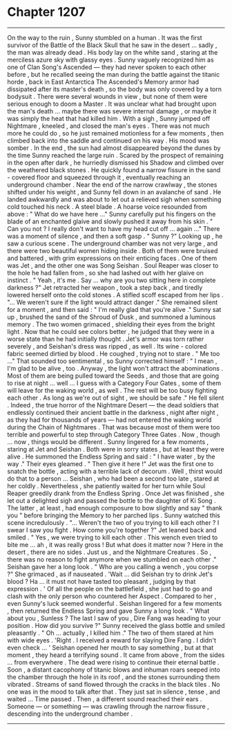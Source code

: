 
# Chapter 1207


---

On the way to the ruin , Sunny stumbled on a human . It was the first survivor of the Battle of the Black Skull that he saw in the desert … sadly , the man was already dead .
His body lay on the white sand , staring at the merciless azure sky with glassy eyes . Sunny vaguely recognized him as one of Clan Song's Ascended — they had never spoken to each other before , but he recalled seeing the man during the battle against the titanic horde , back in East Antarctica
The Ascended's Memory armor had dissipated after its master's death , so the body was only covered by a torn bodysuit . There were several wounds in view , but none of them were serious enough to doom a Master . It was unclear what had brought upon the man's death … maybe there was severe internal damage , or maybe it was simply the heat that had killed him .
With a sigh , Sunny jumped off Nightmare , kneeled , and closed the man's eyes . There was not much more he could do , so he just remained motionless for a few moments , then climbed back into the saddle and continued on his way .
His mood was somber .
In the end , the sun had almost disappeared beyond the dunes by the time Sunny reached the large ruin . Scared by the prospect of remaining in the open after dark , he hurriedly dismissed his Shadow and climbed over the weathered black stones . He quickly found a narrow fissure in the sand - covered floor and squeezed through it , eventually reaching an underground chamber .
Near the end of the narrow crawlway , the stones shifted under his weight , and Sunny fell down in an avalanche of sand .
He landed awkwardly and was about to let out a relieved sigh when something cold touched his neck .
A steel blade .
A hoarse voice resounded from above :
" What do we have here …"
Sunny carefully put his fingers on the blade of an enchanted glaive and slowly pushed it away from his skin .
" Can you not ? I really don't want to have my head cut off … again …"
There was a moment of silence , and then a soft gasp .
" Sunny ?"
Looking up , he saw a curious scene .
The underground chamber was not very large , and there were two beautiful women hiding inside . Both of them were bruised and battered , with grim expressions on their enticing faces .
One of them was Jet , and the other one was Song Seishan .
Soul Reaper was closer to the hole he had fallen from , so she had lashed out with her glaive on instinct .
" Yeah , it's me . Say … why are you two sitting here in complete darkness ?"
Jet retracted her weapon , took a step back , and tiredly lowered herself onto the cold stones . A stifled scoff escaped from her lips .
"... We weren't sure if the light would attract danger ."
She remained silent for a moment , and then said :
" I'm really glad that you're alive ."
Sunny sat up , brushed the sand of the Shroud of Dusk , and summoned a luminous memory . The two women grimaced , shielding their eyes from the bright light .
Now that he could see colors better , he judged that they were in a worse state than he had initially thought . Jet's armor was torn rather severely , and Seishan's dress was ripped , as well . Its wine - colored fabric seemed dirtied by blood .
He coughed , trying not to stare .
" Me too …"
That sounded too sentimental , so Sunny corrected himself :
" I mean , I'm glad to be alive , too . Anyway , the light won't attract the abominations . Most of them are being pulled toward the Seeds , and those that are going to rise at night … well … I guess with a Category Four Gates , some of them will leave for the waking world , as well . The rest will be too busy fighting each other . As long as we're out of sight , we should be safe ."
He fell silent .
Indeed , the true horror of the Nightmare Desert — the dead soldiers that endlessly continued their ancient battle in the darkness , night after night , as they had for thousands of years — had not entered the waking world during the Chain of Nightmares . That was because most of them were too terrible and powerful to step through Category Three Gates . Now , though … now , things would be different .
Sunny lingered for a few moments , staring at Jet and Seishan . Both were in sorry states , but at least they were alive .
He summoned the Endless Spring and said :
" I have water , by the way ."
Their eyes gleamed .
" Then give it here !"
Jet was the first one to snatch the bottle , acting with a terrible lack of decorum . Well , thirst would do that to a person … Seishan , who had been a second too late , stared at her coldly . Nevertheless , she patiently waited for her turn while Soul Reaper greedily drank from the Endless Spring .
Once Jet was finished , she let out a delighted sigh and passed the bottle to the daughter of Ki Song . The latter , at least , had enough composure to bow slightly and say " thank you " before bringing the Memory to her parched lips .
Sunny watched this scene incredulously .
"... Weren't the two of you trying to kill each other ? I swear I saw you fight . How come you're together ?"
Jet leaned back and smiled .
" Yes , we were trying to kill each other . This wench even tried to bite me … ah , it was really gross ! But what does it matter now ? Here in the desert , there are no sides . Just us , and the Nightmare Creatures . So , there was no reason to fight anymore when we stumbled on each other ."
Seishan gave her a long look .
" Who are you calling a wench , you corpse ?"
She grimaced , as if nauseated .
'Wait … did Seishan try to drink Jet's blood ? Ha … it must not have tasted too pleasant , judging by that expression . '
Of all the people on the battlefield , she just had to go and clash with the only person who countered her Aspect . Compared to her , even Sunny's luck seemed wonderful .
Seishan lingered for a few moments , then returned the Endless Spring and gave Sunny a long look .
" What about you , Sunless ? The last I saw of you , Dire Fang was heading to your position . How did you survive ?"
Sunny received the glass bottle and smiled pleasantly .
" Oh … actually , I killed him ."
The two of them stared at him with wide eyes .
'Right . I received a reward for slaying Dire Fang . I didn't even check … '
Seishan opened her mouth to say something , but at that moment , they heard a terrifying sound . It came from above , from the sides … from everywhere .
The dead were rising to continue their eternal battle .
Soon , a distant cacophony of titanic blows and inhuman roars seeped into the chamber through the hole in its roof , and the stones surrounding them vibrated . Streams of sand flowed through the cracks in the black tiles .
No one was in the mood to talk after that .
They just sat in silence , tense , and waited …
Time passed .
Then , a different sound reached their ears .
Someone — or something — was crawling through the narrow fissure , descending into the underground chamber .

---

